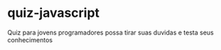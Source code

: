 # quiz-javascript
Quiz para jovens programadores possa tirar suas duvidas e testa seus conhecimentos

